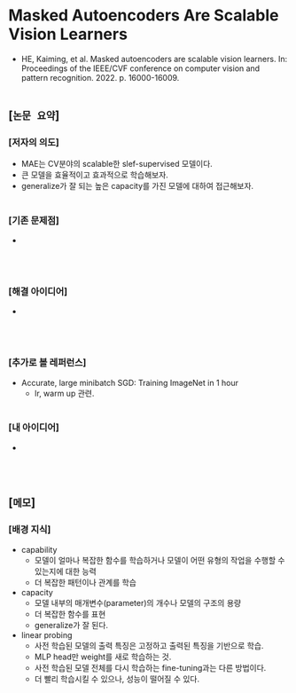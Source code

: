 # Masked Autoencoders Are Scalable Vision Learners
* HE, Kaiming, et al. Masked autoencoders are scalable vision learners. In: Proceedings of the IEEE/CVF conference on computer vision and pattern recognition. 2022. p. 16000-16009.
<br><br>

## [`논문 요약`]

### [저자의 의도]
* MAE는 CV분야의 scalable한 slef-supervised 모델이다.
* 큰 모델을 효율적이고 효과적으로 학습해보자.
* generalize가 잘 되는 높은 capacity를 가진 모델에 대하여 접근해보자.
<br><br>

### [기존 문제점]
* 
<br><br>

### [해결 아이디어]
* 
<br><br>

### [추가로 볼 레퍼런스]
* Accurate, large minibatch SGD: Training ImageNet in 1 hour
    * lr, warm up 관련.
<br><br>

### [내 아이디어]
* 
<br><br>



## [`메모`]

### [배경 지식]
* capability
    * 모델이 얼마나 복잡한 함수를 학습하거나 모델이 어떤 유형의 작업을 수행할 수 있는지에 대한 능력
    * 더 복잡한 패턴이나 관계를 학습
* capacity
    * 모델 내부의 매개변수(parameter)의 개수나 모델의 구조의 용량
    * 더 복잡한 함수를 표현
    *  generalize가 잘 된다.
* linear probing
    * 사전 학습된 모델의 출력 특징은 고정하고 출력된 특징을 기반으로 학습.
    * MLP head만 weight를 새로 학습하는 것.
    * 사전 학습된 모델 전체를 다시 학습하는 fine-tuning과는 다른 방법이다.
    * 더 빨리 학습시킬 수 있으나, 성능이 떨어질 수 있다.
<br><br>


